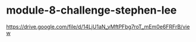 # module-8-challenge-stephen-lee

https://drive.google.com/file/d/14LjU1aN_vMftPFbg7roT_mEm0e6FRFrB/view 